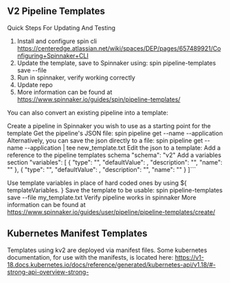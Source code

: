 V2 Pipeline Templates
----
Quick Steps For Updating And Testing  
1. Install and configure spin cli https://centeredge.atlassian.net/wiki/spaces/DEP/pages/657489921/Configuring+Spinnaker+CLI
1. Update the template, save to Spinnaker using: spin pipeline-templates save --file <path to pipeline json>
2. Run in spinnaker, verify working correctly
3. Update repo
4. More information can be found at https://www.spinnaker.io/guides/spin/pipeline-templates/

You can also convert an existing pipeline into a template:

Create a pipeline in Spinnaker you wish to use as a starting point for the template
Get the pipeline's JSON file: spin pipeline get --name <pipelineName> --application <appName> Alternatively, you can save the json directly to a file: spin pipeline get --name <pipelineName> --application <appName> | tee new_template.txt
Edit the json to a template:
Add a reference to the pipeline templates schema "schema": "v2"
Add a variables section
"variables": [ { "type": "", "defaultValue": , "description": "", "name": "" }, { "type": "", "defaultValue": , "description": "", "name": "" } ]```

Use template variables in place of hard coded ones by using ${ templateVariables.<varName> }
Save the template to be usable: spin pipeline-templates save --file my_template.txt
Verify pipeline works in spinnaker
More information can be found at https://www.spinnaker.io/guides/user/pipeline/pipeline-templates/create/

Kubernetes Manifest Templates
----
Templates using kv2 are deployed via manifest files. Some kubernetes documentation, for use with the manifests, is located here: https://v1-18.docs.kubernetes.io/docs/reference/generated/kubernetes-api/v1.18/#-strong-api-overview-strong-